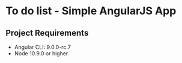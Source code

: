 # To do list - Simple AngularJS App


## Project Requirements
- Angular CLI: 9.0.0-rc.7
- Node 10.9.0 or higher 




